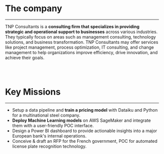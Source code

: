 # The company
---

TNP Consultants is a **consulting firm that specializes in providing strategic and operational support to businesses** across various industries. They typically focus on areas such as management consulting, technology solutions, and business transformation. TNP Consultants may offer services like project management, process optimization, IT consulting, and change management to help organizations improve efficiency, drive innovation, and achieve their goals.

<br><br>
# Key Missions
---

- Setup a data pipeline and **train a pricing model** with Dataiku and Python for a multinational steel company.
- **Deploy Machine Learning models** on AWS SageMaker and integrate them with a user-friendly POC interface.
- Design a Power BI dashboard to provide actionable insights into a major European bank's internal operations.
- Conceive & draft an RFP for the French government, POC for automated license plate recognition technology.
